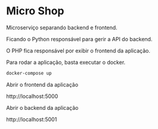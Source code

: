 # Micro Shop

Microserviço separando backend e frontend.

Ficando o Python responsável para gerir a API do backend.

O PHP fica responsável por exibir o frontend da aplicação.

Para rodar a aplicação, basta executar o docker.

```bash
docker-compose up
```

Abrir o frontend da aplicação

http://localhost:5000

Abrir o backend da aplicação

http://localhost:5001
